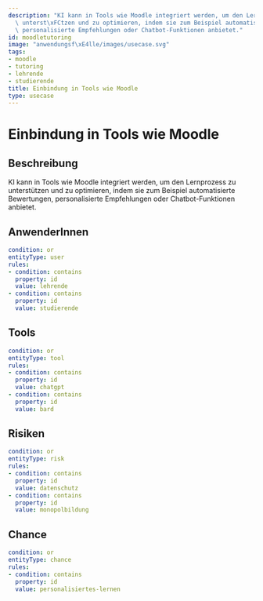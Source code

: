 ```yaml
---
description: "KI kann in Tools wie Moodle integriert werden, um den Lernprozess zu\
  \ unterst\xFCtzen und zu optimieren, indem sie zum Beispiel automatisierte Bewertungen,\
  \ personalisierte Empfehlungen oder Chatbot-Funktionen anbietet."
id: moodletutoring
image: "anwendungsf\xE4lle/images/usecase.svg"
tags:
- moodle
- tutoring
- lehrende
- studierende
title: Einbindung in Tools wie Moodle
type: usecase
---
```



# Einbindung in Tools wie Moodle

## Beschreibung

KI kann in Tools wie Moodle integriert werden, um den Lernprozess zu unterstützen und zu optimieren, indem sie zum Beispiel automatisierte Bewertungen, personalisierte Empfehlungen oder Chatbot-Funktionen anbietet.

## AnwenderInnen

```yaml
condition: or
entityType: user
rules:
- condition: contains
  property: id
  value: lehrende
- condition: contains
  property: id
  value: studierende
```



## Tools

```yaml
condition: or
entityType: tool
rules:
- condition: contains
  property: id
  value: chatgpt
- condition: contains
  property: id
  value: bard
```



## Risiken

```yaml
condition: or
entityType: risk
rules:
- condition: contains
  property: id
  value: datenschutz
- condition: contains
  property: id
  value: monopolbildung
```



## Chance

```yaml
condition: or
entityType: chance
rules:
- condition: contains
  property: id
  value: personalisiertes-lernen
```

